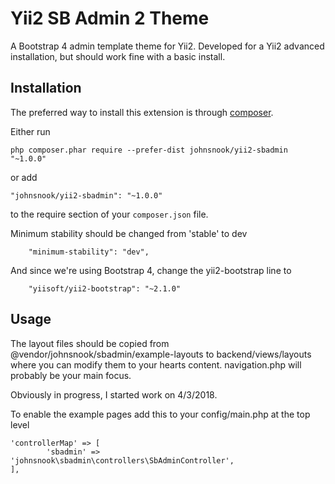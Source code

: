 Yii2 SB Admin 2 Theme
=====================
A Bootstrap 4 admin template theme for Yii2.  Developed for a Yii2 advanced installation, but should work fine with a basic install.

Installation
------------

The preferred way to install this extension is through [composer](http://getcomposer.org/download/).

Either run

```
php composer.phar require --prefer-dist johnsnook/yii2-sbadmin "~1.0.0"
```

or add

```
"johnsnook/yii2-sbadmin": "~1.0.0"
```

to the require section of your `composer.json` file.

Minimum stability should be changed from 'stable' to dev
```
    "minimum-stability": "dev",
```

And since we're using Bootstrap 4, change the yii2-bootstrap line to
```
    "yiisoft/yii2-bootstrap": "~2.1.0"
````

Usage
-----

The layout files should be copied from @vendor/johnsnook/sbadmin/example-layouts to backend/views/layouts where you can modify them to your hearts content.  navigation.php will probably be your main focus.

Obviously in progress, I started work on 4/3/2018.

To enable the example pages add this to your config/main.php at the top level
```
'controllerMap' => [
        'sbadmin' => 'johnsnook\sbadmin\controllers\SbAdminController',
],
```
